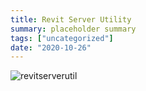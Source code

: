 ```yaml
---
title: Revit Server Utility
summary: placeholder summary
tags: ["uncategorized"]
date: "2020-10-26"
---
```


![revitserverutil](http://www.ericanastas.com/wp-content/uploads/2016/11/RevitServerUtil.png)
